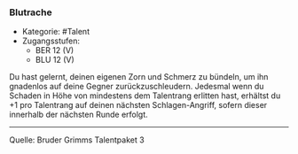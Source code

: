 ### Blutrache

- Kategorie: #Talent
- Zugangsstufen:
  - BER 12 (V)
  - BLU 12 (V)

Du hast gelernt, deinen eigenen Zorn und Schmerz zu bündeln, um ihn gnadenlos auf deine Gegner zurückzuschleudern. Jedesmal wenn du Schaden in Höhe von mindestens dem Talentrang erlitten hast, erhältst du +1 pro Talentrang auf deinen nächsten Schlagen-Angriff, sofern dieser innerhalb der nächsten Runde erfolgt.

---

Quelle: Bruder Grimms Talentpaket 3
